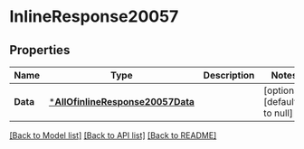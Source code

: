 # InlineResponse20057

## Properties
Name | Type | Description | Notes
------------ | ------------- | ------------- | -------------
**Data** | [***AllOfinlineResponse20057Data**](AllOfinlineResponse20057Data.md) |  | [optional] [default to null]

[[Back to Model list]](../README.md#documentation-for-models) [[Back to API list]](../README.md#documentation-for-api-endpoints) [[Back to README]](../README.md)

